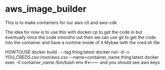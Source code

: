 # aws_image_builder

This is to make containers for our aws-cli and aws-cdk


The idea for now is to use this with docker cp to get the code in but eventually once the code smooths out then we can use git to get the code into the container and have a runtime inside of it Mybae iwth the cred.sh file

HOWTOUSE
docker build . --tag thing:latest
docker run -d -v YOU_CREDS.csv:/root/aws.csv --name=container_name thing:latest
docker exec -it container_name /bin/bash
env #<--- and you should see  aws keys

